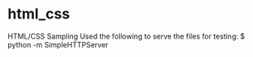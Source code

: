 # html_css
HTML/CSS Sampling
Used the following to serve the files for testing:
    $ python -m SimpleHTTPServer
